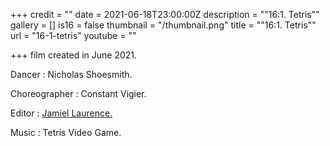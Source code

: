 +++
credit = ""
date = 2021-06-18T23:00:00Z
description = "\"16:1. Tetris\""
gallery = []
is16 = false
thumbnail = "/thumbnail.png"
title = "\"16:1. Tetris\""
url = "16-1-tetris"
youtube = ""

+++
film created in June 2021.

Dancer : Nicholas Shoesmith.

Choreographer : Constant Vigier.

Editor : [Jamiel Laurence.](https://www.jamiellaurence.com)

Music : Tetris Video Game.